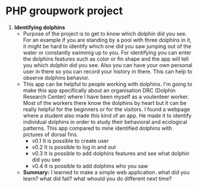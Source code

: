 # PHP groupwork project


1. **Identifying dolphins**
    * Purpose of the project is to get to know which dolphin did you see. For an example if you are standing by a pool with three dolphins in it, it might be hard to identify which one did you saw jumping out of the water or constantly swimmig up to you. For identifying you can enter the dolphins features such as color or fin shape and the app will tell you which dolphin did you see. Also you can have your own personal user in there so you can record your history in there. This can help to observe dolphins behavior. 
    * This app can be helpful to people working with dolphins. I'm going to make this app specifically about an organisation DRC (Dolphin Research Center) where I have been myself as a voulenteer worker. Most of the workers there know the dolphins by heart but it can be really helpful for the beginners or for the visitors. I found a webpage where a student also made this kind of an app. He made it to identify individual dolphins in order to study their behavioral and ecological patterns. This app compared to mine identified dolphins with pictures of dorsal fins. 
        * v0.1 It is possible to create user
        * v0.2 It is possible to log in and out
        * v0.3 It is possible to add dolphins features and see what dolphin did you see
        * v0.4 It is possible to add dolphins who you saw
    * **Summary:** I learned to make a simple web application.  what did you learn? what did fail? what whould you do different next time?


